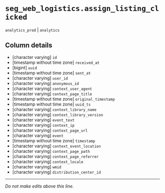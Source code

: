 # `seg_web_logistics.assign_listing_clicked`
`analytics_prod` | `analytics`

## Column details
* [character varying] `id`
* [timestamp without time zone] `received_at`
* [bigint]    `uuid`
* [timestamp without time zone] `sent_at`
* [character varying] `user_id`
* [character varying] `anonymous_id`
* [character varying] `context_user_agent`
* [character varying] `context_page_title`
* [timestamp without time zone] `original_timestamp`
* [timestamp without time zone] `uuid_ts`
* [character varying] `context_library_name`
* [character varying] `context_library_version`
* [character varying] `event_text`
* [character varying] `context_ip`
* [character varying] `context_page_url`
* [character varying] `event`
* [timestamp without time zone] `timestamp`
* [character varying] `context_event_location`
* [character varying] `context_page_path`
* [character varying] `context_page_referrer`
* [character varying] `context_locale`
* [character varying] `wmid`
* [character varying] `distribution_center_id`

-------------------------------------------------------------------------------
*Do not make edits above this line.*
